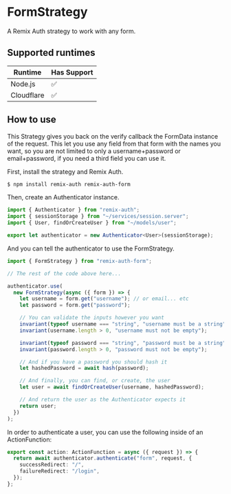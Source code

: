 # FormStrategy

A Remix Auth strategy to work with any form.

## Supported runtimes

| Runtime    | Has Support |
| ---------- | ----------- |
| Node.js    | ✅          |
| Cloudflare | ✅          |

## How to use

This Strategy gives you back on the verify callback the FormData instance of the request. This let you use any field from that form with the names you want, so you are not limited to only a username+password or email+password, if you need a third field you can use it.

First, install the strategy and Remix Auth.

```bash
$ npm install remix-auth remix-auth-form
```

Then, create an Authenticator instance.

```ts
import { Authenticator } from "remix-auth";
import { sessionStorage } from "~/services/session.server";
import { User, findOrCreateUser } from "~/models/user";

export let authenticator = new Authenticator<User>(sessionStorage);
```

And you can tell the authenticator to use the FormStrategy.

```ts
import { FormStrategy } from "remix-auth-form";

// The rest of the code above here...

authenticator.use(
  new FormStrategy(async ({ form }) => {
    let username = form.get("username"); // or email... etc
    let password = form.get("password");

    // You can validate the inputs however you want
    invariant(typeof username === "string", "username must be a string");
    invariant(username.length > 0, "username must not be empty");

    invariant(typeof password === "string", "password must be a string");
    invariant(password.length > 0, "password must not be empty");

    // And if you have a password you should hash it
    let hashedPassword = await hash(password);

    // And finally, you can find, or create, the user
    let user = await findOrCreateUser(username, hashedPassword);

    // And return the user as the Authenticator expects it
    return user;
  })
);
```

In order to authenticate a user, you can use the following inside of an ActionFunction:

```ts
export const action: ActionFunction = async ({ request }) => {
  return await authenticator.authenticate("form", request, {
    successRedirect: "/",
    failureRedirect: "/login",
  });
};
```